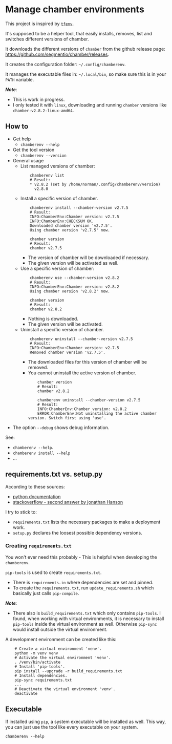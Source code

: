 # Manage chamber environments

This project is inspired by [`tfenv`](https://github.com/tfutils/tfenv).

It's supposed to be a helper tool, that easily installs, removes, list and switches different versions of chamber.

It downloads the different versions of `chamber` from the github release page: https://github.com/segmentio/chamber/releases.

It creates the configuration folder: `~/.config/chamberenv`.

It manages the executable files in: `~/.local/bin`, so make sure this is in your `PATH` variable.

**_Note_**:
* This is work in progress.
* I only tested it with `linux`, downloading and running `chamber` versions like `chamber-v2.8.2-linux-amd64`.

## How to
* Get help
  - `chamberenv --help`
* Get the tool version
  - `chamberenv --version`
* General usage
  - List managed versions of chamber:
      ```
          chamberenv list
          # Result:
          * v2.8.2 (set by /home/norman/.config/chamberenv/version)
            v2.8.0
      ```
  - Install a specific version of chamber.
      ```
          chamberenv install --chamber-version v2.7.5
          # Result:
          INFO:ChamberEnv:Chamber version: v2.7.5
          INFO:ChamberEnv:CHECKSUM OK.
          Downloaded chamber version 'v2.7.5'.
          Using chamber version 'v2.7.5' now.

          chamber version
          # Result:
          chamber v2.7.5
      ```
      + The version of chamber will be downloaded if necessary.
      + The given version will be activated as well.
   - Use a specific version of chamber:
      ```
          chamberenv use --chamber-version v2.8.2
          # Result:
          INFO:ChamberEnv:Chamber version: v2.8.2
          Using chamber version 'v2.8.2' now.

          chamber version
          # Result:
          chamber v2.8.2
      ```
      + Nothing is downloaded.
      + The given version will be activated.
  - Uninstall a specific version of chamber.
      ```
          chamberenv uninstall --chamber-version v2.7.5
          # Result:
          INFO:ChamberEnv:Chamber version: v2.7.5
          Removed chamber version 'v2.7.5'.
      ```
      + The downloaded files for this version of chamber will be removed.
      + You cannot uninstall the active version of chamber.
          ```
              chamber version
              # Result:
              chamber v2.8.2

              chamberenv uninstall --chamber-version v2.7.5
              # Result:
              INFO:ChamberEnv:Chamber version: v2.8.2
              ERROR:ChamberEnv:Not uninstalling the active chamber version. Switch first using 'use'.
          ```
* The option `--debug` shows debug information.

See:
* `chamberenv --help`.
* `chamberenv install --help`
* ...

## requirements.txt vs. setup.py

According to these sources:
* [python documentation](https://packaging.python.org/discussions/install-requires-vs-requirements/)
* [stackoverflow - second answer by jonathan Hanson](https://stackoverflow.com/questions/14399534/reference-requirements-txt-for-the-install-requires-kwarg-in-setuptools-setup-py)

I try to stick to:
* `requirements.txt` lists the necessary packages to make a deployment work.
* `setup.py` declares the loosest possible dependency versions.

### Creating `requirements.txt`

You won't ever need this probably - This is helpful when developing the `chamberenv`.

`pip-tools` is used to create `requirements.txt`.
* There is `requirements.in` where dependencies are set and pinned.
* To create the `requirements.txt`, run `update_requirements.sh` which basically just calls `pip-compile`.

**_Note_**:
* There also is `build_requirements.txt` which only contains `pip-tools`. I found, when working with virtual environments, it is necessary to install `pip-tools` inside the virtual environment as well. Otherwise `pip-sync` would install outside the virtual environment.

A development environment can be created like this:
```
    # Create a virtual environment 'venv'.
    python -m venv venv
    # Activate the virtual environment 'venv'.
    . /venv/bin/activate
    # Install 'pip-tools'.
    pip install --upgrade -r build_requirements.txt
    # Install dependencies.
    pip-sync requirements.txt
    ...
    # Deactivate the virtual environment 'venv'.
    deactivate
```

## Executable
If installed using `pip`, a system executable will be installed as well.
This way, you can just use the tool like every executable on your system.
```
chamberenv --help
```
